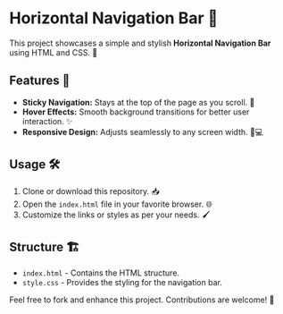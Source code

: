 # Horizontal Navigation Bar 🚀

This project showcases a simple and stylish **Horizontal Navigation Bar** using HTML and CSS. 🎨

## Features 🌟
- **Sticky Navigation:** Stays at the top of the page as you scroll. 📌
- **Hover Effects:** Smooth background transitions for better user interaction. ✨
- **Responsive Design:** Adjusts seamlessly to any screen width. 📱💻

## Usage 🛠️
1. Clone or download this repository. 📥
2. Open the `index.html` file in your favorite browser. 🌐
3. Customize the links or styles as per your needs. 🖌️

## Structure 🏗️
- `index.html` - Contains the HTML structure.
- `style.css` - Provides the styling for the navigation bar.

Feel free to fork and enhance this project. Contributions are welcome! 🤝
